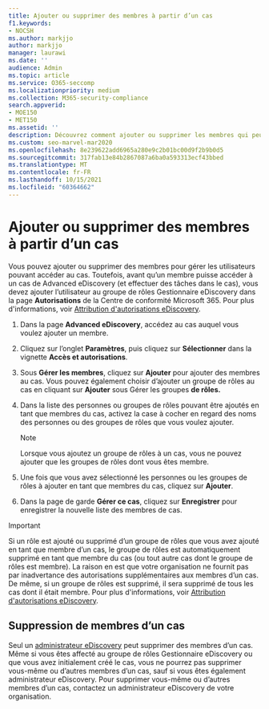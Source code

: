 ```yaml
---
title: Ajouter ou supprimer des membres à partir d’un cas
f1.keywords:
- NOCSH
ms.author: markjjo
author: markjjo
manager: laurawi
ms.date: ''
audience: Admin
ms.topic: article
ms.service: O365-seccomp
ms.localizationpriority: medium
ms.collection: M365-security-compliance
search.appverid:
- MOE150
- MET150
ms.assetid: ''
description: Découvrez comment ajouter ou supprimer les membres qui peuvent accéder à un cas lors de la gestion d’Advanced eDiscovery cas.
ms.custom: seo-marvel-mar2020
ms.openlocfilehash: 8e239622add6965a280e9c2b01bc00d9f2b9b0d5
ms.sourcegitcommit: 317fab13e84b2867087a6ba0a593313ecf43bbed
ms.translationtype: MT
ms.contentlocale: fr-FR
ms.lasthandoff: 10/15/2021
ms.locfileid: "60364662"
---
```

# <a name="add-or-remove-members-from-a-case"></a>Ajouter ou supprimer des membres à partir d’un cas

Vous pouvez ajouter ou supprimer des membres pour gérer les utilisateurs pouvant accéder au cas. Toutefois, avant qu’un membre puisse accéder à un cas de Advanced eDiscovery (et effectuer des tâches dans le cas), vous devez ajouter l’utilisateur au groupe de rôles Gestionnaire eDiscovery dans la page **Autorisations** de la Centre de conformité Microsoft 365. Pour plus d'informations, voir [Attribution d'autorisations eDiscovery](./assign-ediscovery-permissions.md).

1. Dans la page **Advanced eDiscovery**, accédez au cas auquel vous voulez ajouter un membre.

2. Cliquez sur l’onglet **Paramètres**, puis cliquez sur **Sélectionner** dans la vignette **Accès et autorisations**.

3. Sous **Gérer les membres**, cliquez sur **Ajouter** pour ajouter des membres au cas. Vous pouvez également choisir d’ajouter un groupe de rôles au cas en cliquant sur **Ajouter** sous Gérer les groupes **de rôles.**

4. Dans la liste des personnes ou groupes de rôles pouvant être ajoutés en tant que membres du cas, activez la case à cocher en regard des noms des personnes ou des groupes de rôles que vous voulez ajouter.

   > [!NOTE]
   > Lorsque vous ajoutez un groupe de rôles à un cas, vous ne pouvez ajouter que les groupes de rôles dont vous êtes membre.

5. Une fois que vous avez sélectionné les personnes ou les groupes de rôles à ajouter en tant que membres du cas, cliquez sur **Ajouter**.

6. Dans la page de garde **Gérer ce cas**, cliquez sur **Enregistrer** pour enregistrer la nouvelle liste des membres de cas.

> [!IMPORTANT]
> Si un rôle est ajouté ou supprimé d’un groupe de rôles que vous avez ajouté en tant que membre d’un cas, le groupe de rôles est automatiquement supprimé en tant que membre du cas (ou tout autre cas dont le groupe de rôles est membre). La raison en est que votre organisation ne fournit pas par inadvertance des autorisations supplémentaires aux membres d’un cas. De même, si un groupe de rôles est supprimé, il sera supprimé de tous les cas dont il était membre. Pour plus d'informations, voir [Attribution d'autorisations eDiscovery](assign-ediscovery-permissions.md#adding-role-groups-as-members-of-ediscovery-cases).

## <a name="removing-members-from-a-case"></a>Suppression de membres d’un cas

Seul un [administrateur eDiscovery](assign-ediscovery-permissions.md) peut supprimer des membres d’un cas. Même si vous êtes affecté au groupe de rôles Gestionnaire eDiscovery ou que vous avez initialement créé le cas, vous ne pourrez pas supprimer vous-même ou d’autres membres d’un cas, sauf si vous êtes également administrateur eDiscovery. Pour supprimer vous-même ou d’autres membres d’un cas, contactez un administrateur eDiscovery de votre organisation.
